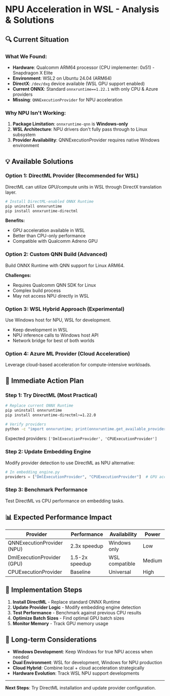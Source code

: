 # NPU Acceleration in WSL - Analysis & Solutions

## 🔍 Current Situation

### What We Found:
- **Hardware**: Qualcomm ARM64 processor (CPU implementer: 0x51) - Snapdragon X Elite
- **Environment**: WSL2 on Ubuntu 24.04 (ARM64)  
- **DirectX**: `/dev/dxg` device available (WSL GPU support enabled)
- **Current ONNX**: Standard `onnxruntime==1.22.1` with only CPU & Azure providers
- **Missing**: `QNNExecutionProvider` for NPU acceleration

### Why NPU Isn't Working:
1. **Package Limitation**: `onnxruntime-qnn` is **Windows-only**
2. **WSL Architecture**: NPU drivers don't fully pass through to Linux subsystem  
3. **Provider Availability**: QNNExecutionProvider requires native Windows environment

## 💡 Available Solutions

### Option 1: DirectML Provider (Recommended for WSL)
DirectML can utilize GPU/compute units in WSL through DirectX translation layer.

```bash
# Install DirectML-enabled ONNX Runtime
pip uninstall onnxruntime
pip install onnxruntime-directml
```

**Benefits:**
- GPU acceleration available in WSL
- Better than CPU-only performance
- Compatible with Qualcomm Adreno GPU

### Option 2: Custom QNN Build (Advanced)
Build ONNX Runtime with QNN support for Linux ARM64.

**Challenges:**
- Requires Qualcomm QNN SDK for Linux
- Complex build process
- May not access NPU directly in WSL

### Option 3: WSL Hybrid Approach (Experimental)
Use Windows host for NPU, WSL for development.

- Keep development in WSL
- NPU inference calls to Windows host API
- Network bridge for best of both worlds

### Option 4: Azure ML Provider (Cloud Acceleration)
Leverage cloud-based acceleration for compute-intensive workloads.

## 🚀 Immediate Action Plan

### Step 1: Try DirectML (Most Practical)
```bash
# Replace current ONNX Runtime
pip uninstall onnxruntime
pip install onnxruntime-directml>=1.22.0

# Verify providers
python -c "import onnxruntime; print(onnxruntime.get_available_providers())"
```

Expected providers: `['DmlExecutionProvider', 'CPUExecutionProvider']`

### Step 2: Update Embedding Engine
Modify provider detection to use DirectML as NPU alternative:

```python
# In embedding_engine.py
providers = ["DmlExecutionProvider", "CPUExecutionProvider"]  # GPU acceleration via DirectML
```

### Step 3: Benchmark Performance
Test DirectML vs CPU performance on embedding tasks.

## 📊 Expected Performance Impact

| Provider | Performance | Availability | Power |
|----------|-------------|--------------|-------|
| QNNExecutionProvider (NPU) | 2.3x speedup | Windows only | Low |
| DmlExecutionProvider (GPU) | 1.5-2x speedup | WSL compatible | Medium |
| CPUExecutionProvider | Baseline | Universal | High |

## 🔧 Implementation Steps

1. **Install DirectML** - Replace standard ONNX Runtime
2. **Update Provider Logic** - Modify embedding engine detection
3. **Test Performance** - Benchmark against previous CPU results
4. **Optimize Batch Sizes** - Find optimal GPU batch sizes
5. **Monitor Memory** - Track GPU memory usage

## 🎯 Long-term Considerations

- **Windows Development**: Keep Windows for true NPU access when needed
- **Dual Environment**: WSL for development, Windows for NPU production
- **Cloud Hybrid**: Combine local + cloud acceleration strategically
- **Hardware Evolution**: Track WSL NPU support developments

---

**Next Steps**: Try DirectML installation and update provider configuration.